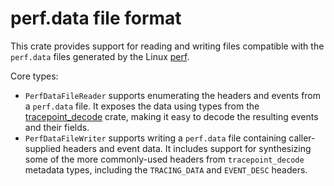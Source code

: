 # perf.data file format

This crate provides support for reading and writing files compatible with the
`perf.data` files generated by the Linux
[perf](https://www.man7.org/linux/man-pages/man1/perf-record.1.html).

Core types:

- `PerfDataFileReader` supports enumerating the headers and events from a `perf.data` file.
  It exposes the data using types from the [tracepoint_decode](../tracepoint_decode) crate,
  making it easy to decode the resulting events and their fields.
- `PerfDataFileWriter` supports writing a `perf.data` file containing caller-supplied headers
  and event data. It includes support for synthesizing some of the more commonly-used headers
  from `tracepoint_decode` metadata types, including the `TRACING_DATA` and `EVENT_DESC`
  headers.
